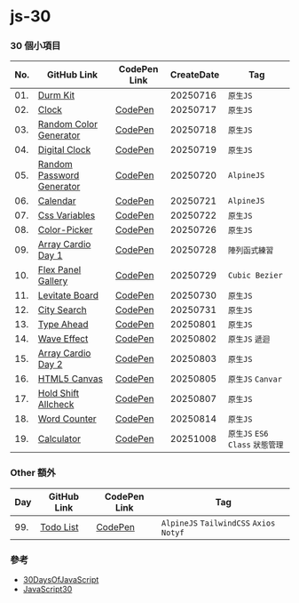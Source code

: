 # js-30

### 30 個小項目

| No. |           GitHub Link          | CodePen Link | CreateDate | Tag     |
| --- | -----------------------------  | ------------ | ---------- | ------- |
| 01.  | [Durm Kit](./01-durm-kit)      |              | 20250716   | `原生JS` |
| 02.  | [Clock](./02-clock)            | [CodePen](https://codepen.io/Quuui/pen/empJjYj) | 20250717 | `原生JS` |
| 03.  | [Random Color Generator](./03-random-color-generator) | [CodePen](https://codepen.io/Quuui/pen/YPywjPP) | 20250718 | `原生JS` |
| 04.  | [Digital Clock](./04-digital-clock) | [CodePen](https://codepen.io/Quuui/pen/bNVEjNW) | 20250719 | `原生JS` |
| 05.  | [Random Password Generator](./05-random-password-generator) | [CodePen](https://codepen.io/Quuui/pen/ZYbQjYj) | 20250720 | `AlpineJS` |
| 06.  | [Calendar](./06-calendar) | [CodePen](https://codepen.io/Quuui/pen/zxvrXJN) | 20250721 | `AlpineJS` |
| 07.  | [Css Variables](./07-css-variables) | [CodePen](https://codepen.io/Quuui/pen/pvjEXeN) | 20250722 | `原生JS` |
| 08.  | [Color-Picker](./08-color-picker) | [CodePen](https://codepen.io/Quuui/pen/empdwWE) | 20250726 | `原生JS` |
| 09.  | [Array Cardio Day 1](09-array-cardio-day1) | [CodePen](https://codepen.io/Quuui/pen/ogjxBbr) | 20250728 | `陣列函式練習` |
| 10.  | [Flex Panel Gallery](./10-flex-panel-gallery) | [CodePen](https://codepen.io/Quuui/pen/pvjEmKv) | 20250729 | `Cubic Bezier` |
| 11.  | [Levitate Board](./11-levitate-board) | [CodePen](https://codepen.io/Quuui/pen/JoYbraN) | 20250730 | `原生JS` |
| 12.  | [City Search](./12-city-search) | [CodePen](https://codepen.io/Quuui/pen/VYvrRjN) | 20250731 | `原生JS` |
| 13.  | [Type Ahead](./13-type-ahead) | [CodePen](https://codepen.io/Quuui/pen/qEOVvqQ)| 20250801 | `原生JS` |
| 14.  | [Wave Effect](./14-wave-effect) | [CodePen](https://codepen.io/Quuui/pen/LEpOaxq)| 20250802 | `原生JS` `遞迴` |
| 15.  | [Array Cardio Day 2](./15-array-cardio-day2) | [CodePen](https://codepen.io/Quuui/pen/yyYPwMz)| 20250803 | `原生JS` |
| 16.  | [HTML5 Canvas](./16-html5-canvas) | [CodePen](https://codepen.io/Quuui/pen/myeqomd)| 20250805 | `原生JS` `Canvar` |
| 17.  | [Hold Shift Allcheck](./17-hold-shift-allcheck) | [CodePen](https://codepen.io/Quuui/pen/OPyOqjN)| 20250807 | `原生JS`|
| 18.  | [Word Counter](./18-word-counter) | [CodePen](https://codepen.io/Quuui/pen/YPyNZRy)| 20250814 | `原生JS`|
| 19.  | [Calculator](./19-calculator) | [CodePen](https://codepen.io/Quuui/pen/yyeLLmQ)| 20251008 | `原生JS` `ES6 Class` `狀態管理`|




### Other 額外

| Day |           GitHub Link          | CodePen Link | Tag     |
| --- | -----------------------------  | ------------ | ------- |
|99.  | [Todo List](./99-alpine-todolist) | [CodePen](https://codepen.io/Quuui/pen/OPyMwNp) | `AlpineJS` `TailwindCSS` `Axios` `Notyf` |


### 參考
- [30DaysOfJavaScript](https://github.com/swapnilsparsh/30DaysOfJavaScript)
- [JavaScript30](https://github.com/wesbos/JavaScript30)


